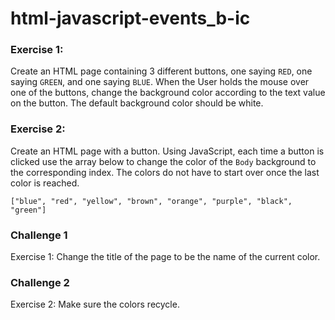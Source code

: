 # html-javascript-events_b-ic

### Exercise 1:
Create an HTML page containing 3 different buttons, one saying ```RED```, one saying ```GREEN```, and one saying ```BLUE```.
When the User holds the mouse over one of the buttons, change the background color according to the text value on the button. The default background color should be white.

### Exercise 2:
Create an HTML page with a button. Using JavaScript, each time a button is clicked use the array below to change the color of the ```Body``` background to the corresponding index. The colors do not have to start over once the last color is reached.

``` ["blue", "red", "yellow", "brown", "orange", "purple", "black", "green"]  ```


### Challenge 1
Exercise 1: Change the title of the page to be the name of the current color.

### Challenge 2
Exercise 2: Make sure the colors recycle.
